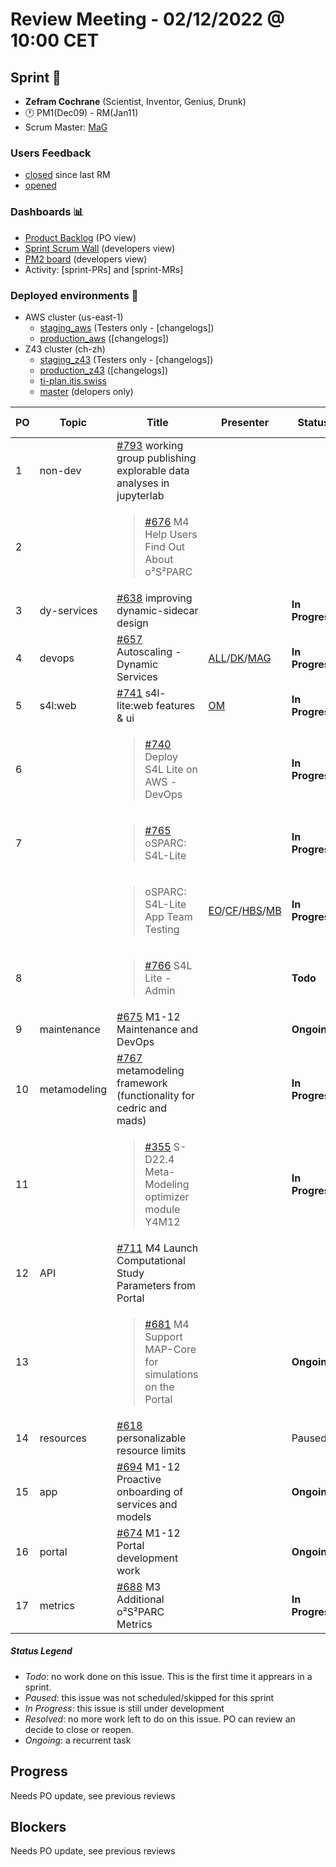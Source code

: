 # Review Meeting - 02/12/2022 @ 10:00 CET

## Sprint 🏃

- **Zefram Cochrane** (Scientist, Inventor, Genius, Drunk)
- 🕐 PM1(Dec09) - RM(Jan11)
- Scrum Master: [MaG]

### Users Feedback

- [closed](https://github.com/pulls?q=is%3Apr+archived%3Afalse+user%3AITISFoundation+closed%3A%3E2022-12-02) since last RM
- [opened](https://github.com/ITISFoundation/osparc-issues/issues?q=is%3Aissue+is%3Aopen+sort%3Areactions)

### Dashboards 📊

- [Product Backlog](https://github.com/orgs/ITISFoundation/projects/3) (PO view)
- [Sprint Scrum Wall](https://app.zenhub.com/workspaces/osparc---scrum-wall-5c9260f3d76ef51f6b0fe78d/board?repos=118596920,174557929,151701223,135289610,118910047,181836792,167586968) (developers view)
- [PM2 board](https://github.com/orgs/ITISFoundation/projects/9) (developers view)
- Activity: [sprint-PRs] and [sprint-MRs]

### Deployed environments 🚀

- AWS cluster (us-east-1)
  - [staging_aws](https://staging.osparc.io) (Testers only - [changelogs])
  - [production_aws](https://osparc.io) ([changelogs])
- Z43 cluster (ch-zh)
  - [staging_z43](http://osparc-staging.speag.com) (Testers only - [changelogs])
  - [production_z43](http://osparc.speag.com) ([changelogs])
  - [ti-plan.itis.swiss](http://ti-plan.itis.swiss)
  - [master](https://osparc-master.speag.com) (delopers only)


|PO|Topic|Title|Presenter|Status|Start-Time|Duration|
|--|--|--|--|--|--|--|
|1|non-dev|[#793] working group publishing explorable data analyses in jupyterlab|||||
|2||<blockquote>[#676] M4 Help Users Find Out About o²S²PARC</blockquote>|||||
|3|dy-services|[#638] improving dynamic-sidecar design||**In Progress**|||
|4|devops|[#657] Autoscaling - Dynamic Services|[ALL]/[DK]/[MAG]|**In Progress**||4'|
|5|s4l:web|[#741] s4l-lite:web features & ui|[OM]|**In Progress**||5'|
|6||<blockquote>[#740] Deploy S4L Lite on AWS - DevOps</blockquote>||**In Progress**|||
|7||<blockquote>[#765] oSPARC: S4L-Lite</blockquote>||**In Progress**|||
|||<blockquote> oSPARC: S4L-Lite App Team Testing</blockquote>|[EO]/[CF]/[HBS]/[MB]|**In Progress**|| 5'|
|8||<blockquote>[#766] S4L Lite - Admin</blockquote>||**Todo**|||
|9|maintenance|[#675] M1-12 Maintenance and DevOps||**Ongoing**|||
|10|metamodeling|[#767] metamodeling framework (functionality for cedric and mads)||**In Progress**|||
|11||<blockquote>[#355] S-D22.4 Meta-Modeling optimizer module Y4M12</blockquote>||**In Progress**|||
|12|API|[#711] M4 Launch Computational Study Parameters from Portal|||||
|13||<blockquote>[#681] M4 Support MAP-Core for simulations on the Portal</blockquote>||**Ongoing**|||
|14|resources|[#618] personalizable resource limits||Paused|||
|15|app|[#694] M1-12 Proactive onboarding of services and models||**Ongoing**|||
|16|portal|[#674] M1-12 Portal development work||**Ongoing**|||
|17|metrics|[#688] M3 Additional o²S²PARC Metrics||**In Progress**|||

##### Status Legend

- _Todo_: no work done on this issue. This is the first time it apprears in a sprint.
- _Paused_: this issue was not scheduled/skipped for this sprint
- _In Progress_: this issue is still under development
- _Resolved_: no more work left to do on this issue. PO can review an decide to close or reopen.
- _Ongoing_: a recurrent task

[online]: http://status.osparc.io/
[operational]: https://git.speag.com/oSparc/e2e-testing/-/pipelines
[performant]: https://git.speag.com/oSparc/e2e-portal-testing/-/pipelines

## Progress

Needs PO update, see previous reviews

## Blockers

Needs PO update, see previous reviews

[#793]: https://github.com/ITISFoundation/osparc-issues/issues/793
[#676]: https://github.com/ITISFoundation/osparc-issues/issues/676
[#638]: https://github.com/ITISFoundation/osparc-issues/issues/638
[#657]: https://github.com/ITISFoundation/osparc-issues/issues/657
[#741]: https://github.com/ITISFoundation/osparc-issues/issues/741
[#740]: https://github.com/ITISFoundation/osparc-issues/issues/740
[#765]: https://github.com/ITISFoundation/osparc-issues/issues/765
[#766]: https://github.com/ITISFoundation/osparc-issues/issues/766
[#675]: https://github.com/ITISFoundation/osparc-issues/issues/675
[#767]: https://github.com/ITISFoundation/osparc-issues/issues/767
[#355]: https://github.com/ITISFoundation/osparc-issues/issues/355
[#711]: https://github.com/ITISFoundation/osparc-issues/issues/711
[#681]: https://github.com/ITISFoundation/osparc-issues/issues/681
[#618]: https://github.com/ITISFoundation/osparc-issues/issues/618
[#694]: https://github.com/ITISFoundation/osparc-issues/issues/694
[#674]: https://github.com/ITISFoundation/osparc-issues/issues/674
[#688]: https://github.com/ITISFoundation/osparc-issues/issues/688


[ALL]:https://github.com/Surfict
[ANE]:https://github.com/GitHK
[BL]:https://github.com/dyollb
[CR]:https://github.com/colinRawlings
[DK]:https://github.com/mrnicegyu11
[EI]:https://github.com/elisabettai
[IP]:https://github.com/ignapas
[MaG]:https://github.com/mguidon
[OM]:https://github.com/odeimaiz
[PC]:https://github.com/pcrespov
[SAN]:https://github.com/sanderegg
[EO]:https://github.com/eofli
[MB]:https://github.com/BouldiMelina
[CF]:https://github.com/cosfor1
[HBS]:https://github.com/habz-bs
